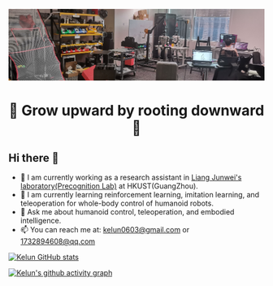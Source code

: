 ![image](display/Precognition_Lab.jpg)

<h1 align="center">
  <strong>🌱 Grow upward by rooting downward 🚀</strong>
</h1>

## Hi there 👋

- 🔭 I am currently working as a research assistant in [Liang Junwei's laboratory(Precognition Lab)](https://junweiliang.me/) at HKUST(GuangZhou).
- 🌱 I am currently learning reinforcement learning, imitation learning, and teleoperation for whole-body control of humanoid robots.
- 💬 Ask me about humanoid control, teleoperation, and embodied intelligence.
- 📫 You can reach me at: kelun0603@gmail.com or 1732894608@qq.com

[![Kelun GitHub stats](https://github-readme-stats.vercel.app/api?username=Lab317-Kelun&count_private=true&show_icons=true&theme=tokyonight)](https://github.com/anuraghazra/github-readme-stats)



[![Kelun's github activity graph](https://github-readme-activity-graph.vercel.app/graph?username=Lab317-Kelun&theme=react-dark)](https://github.com/ashutosh00710/github-readme-activity-graph)
